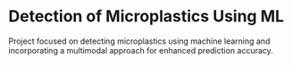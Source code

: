 # Detection of Microplastics Using ML
 Project focused on detecting microplastics using machine learning and incorporating a multimodal approach for enhanced prediction accuracy.
